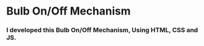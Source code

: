 <h1>Bulb On/Off Mechanism</h1>
<h3>I developed this Bulb On/Off Mechanism, Using HTML, CSS and JS.</h3>
